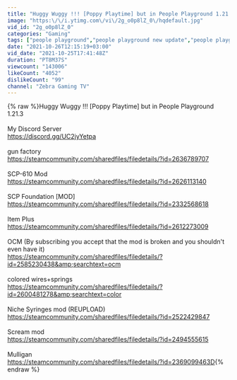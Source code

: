 ```yaml
---
title: "Huggy Wuggy !!! [Poppy Playtime] but in People Playground 1.21.3"
image: "https:\/\/i.ytimg.com\/vi\/2g_o0p8lZ_0\/hqdefault.jpg"
vid_id: "2g_o0p8lZ_0"
categories: "Gaming"
tags: ["people playground","people playground new update","people playground gameplay"]
date: "2021-10-26T12:15:19+03:00"
vid_date: "2021-10-25T17:41:48Z"
duration: "PT8M37S"
viewcount: "143006"
likeCount: "4052"
dislikeCount: "99"
channel: "Zebra Gaming TV"
---
```

{% raw %}Huggy Wuggy !!! [Poppy Playtime] but in People Playground 1.21.3<br /><br />My Discord Server<br /><a rel="nofollow" target="blank" href="https://discord.gg/UC2jyYetpa">https://discord.gg/UC2jyYetpa</a><br /><br />gun factory<br /><a rel="nofollow" target="blank" href="https://steamcommunity.com/sharedfiles/filedetails/?id=2636789707">https://steamcommunity.com/sharedfiles/filedetails/?id=2636789707</a><br /><br />SCP-610 Mod<br /><a rel="nofollow" target="blank" href="https://steamcommunity.com/sharedfiles/filedetails/?id=2626113140">https://steamcommunity.com/sharedfiles/filedetails/?id=2626113140</a><br /><br />SCP Foundation [MOD]<br /><a rel="nofollow" target="blank" href="https://steamcommunity.com/sharedfiles/filedetails/?id=2332568618">https://steamcommunity.com/sharedfiles/filedetails/?id=2332568618</a><br /><br />Item Plus<br /><a rel="nofollow" target="blank" href="https://steamcommunity.com/sharedfiles/filedetails/?id=2612273009">https://steamcommunity.com/sharedfiles/filedetails/?id=2612273009</a><br /><br />OCM (By subscribing you accept that the mod is broken and you shouldn't even have it)<br /><a rel="nofollow" target="blank" href="https://steamcommunity.com/sharedfiles/filedetails/?id=2585230438&amp;searchtext=ocm">https://steamcommunity.com/sharedfiles/filedetails/?id=2585230438&amp;searchtext=ocm</a><br /><br />colored wires+springs<br /><a rel="nofollow" target="blank" href="https://steamcommunity.com/sharedfiles/filedetails/?id=2600481278&amp;searchtext=color">https://steamcommunity.com/sharedfiles/filedetails/?id=2600481278&amp;searchtext=color</a><br /><br />Niche Syringes mod (REUPLOAD)<br /><a rel="nofollow" target="blank" href="https://steamcommunity.com/sharedfiles/filedetails/?id=2522429847">https://steamcommunity.com/sharedfiles/filedetails/?id=2522429847</a><br /><br />Scream mod<br /><a rel="nofollow" target="blank" href="https://steamcommunity.com/sharedfiles/filedetails/?id=2494555615">https://steamcommunity.com/sharedfiles/filedetails/?id=2494555615</a><br /><br />Mulligan<br /><a rel="nofollow" target="blank" href="https://steamcommunity.com/sharedfiles/filedetails/?id=2369099463D">https://steamcommunity.com/sharedfiles/filedetails/?id=2369099463D</a>{% endraw %}
